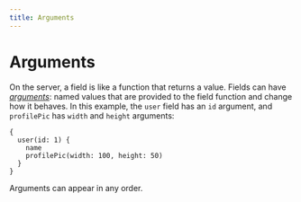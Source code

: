 ```yaml
---
title: Arguments
---
```


# Arguments

On the server, a field is like a function that returns a value. Fields can have [*arguments*](http://spec.graphql.org/draft/#sec-Language.Arguments): named values that are provided to the field function and change how it behaves. In this example, the `user` field has an `id` argument, and `profilePic` has `width` and `height` arguments:

```gql
{
  user(id: 1) {
    name
    profilePic(width: 100, height: 50)
  }
}
```

Arguments can appear in any order.
